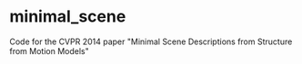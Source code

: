 minimal_scene
=============

Code for the CVPR 2014 paper "Minimal Scene Descriptions from Structure from Motion Models"

